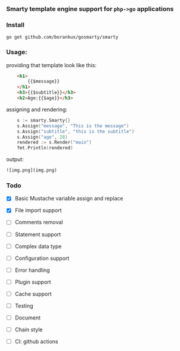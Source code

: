 ### Smarty template engine support for `php->go` applications

### Install
`go get github.com/borankux/gosmarty/smarty`

### Usage:

providing that template look like this:
```html
    <h1>
        {{$message}}
    </h1>
    <h3>{{$subtitle}}</h3>
    <h2>Age:{{$age}}</h3>
```
assigning and rendering:

```go
	s := smarty.Smarty{}
	s.Assign("message", "This is the message")
	s.Assign("subtitle", "this is the subtitle")
	s.Assign("age", 28)
	rendered := s.Render("main")
	fmt.Println(rendered)
```
output:
```html
![img.png](img.png)
```

### Todo
- [x] Basic Mustache variable assign and replace
- [x] File import support
- [ ] Comments removal  
- [ ] Statement support
- [ ] Complex data type  
- [ ] Configuration support
- [ ] Error handling
- [ ] Plugin support
- [ ] Cache support
- [ ] Testing
- [ ] Document
- [ ] Chain style
- [ ] CI: github actions

